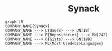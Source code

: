 <h1 align="center">Synack</h1>

```mermaid
graph LR
COMPANY_NAME{Synack}
COMPANY_NAME ---> U{Users} ---> UN[18]
COMPANY_NAME ---> R{Repositories} ---> RN[242]
COMPANY_NAME ---> G{Gists} ---> GN[199]
COMPANY_NAME ---> ML{Most Used<br>Languages}
```
